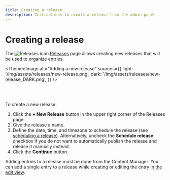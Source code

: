 ```yaml
---
title: Creating a release
description: Instructions to create a release from the admin panel
---
```


# Creating a release  <EnterpriseBadge /> <CloudTeamBadge />

The ![Releases icon](/img/assets/icons/releases.svg) [Releases](/user-docs/releases/introduction) page allows creating new releases that will be used to organize entries.

<ThemedImage
  alt="Adding a new release"
  sources={{
    light: '/img/assets/releases/new-release.png',
    dark: '/img/assets/releases/new-release_DARK.png',
  }}
/>

<br /><br />

To create a new release:

1. Click the **+ New Release** button in the upper right corner of the Releases page.  
2. Give the release a name.
3. Define the date, time, and timezone to schedule the release (see [scheduling a release](/user-docs/releases/managing-a-release#scheduling-a-release)). Alternatively, uncheck the **Schedule release** checkbox if you do not want to automatically publish the release and release it manually instead.
4. Click the **Continue** button.

Adding entries to a release must be done from the Content Manager. You can add a single entry to a release while creating or editing the entry [in the edit view](/user-docs/content-manager/adding-content-to-releases).

<!-- TODO: for later, when multiple addition is implemented, probably in 4.20 -->
<!-- 
Adding entries to a release must be done from the Content Manager:

- You can add multiple entries to a release [from the list view](/user-docs/content-manager/adding-content-to-releases#adding-multiple-entries-to-a-release).
- You can also add a single entry to a release while creating or editing the entry [in the edit view](/user-docs/content-manager/adding-content-to-releases#adding-a-single-entry-to-a-release). -->
